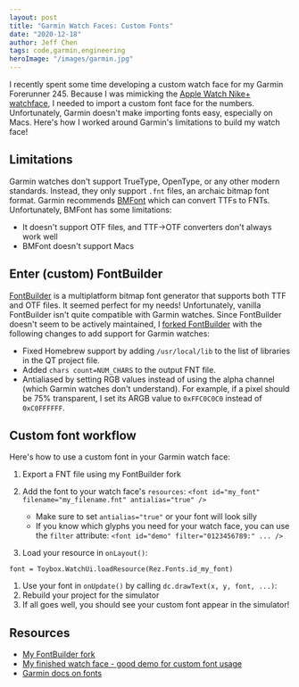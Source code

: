 ```yaml
---
layout: post
title: "Garmin Watch Faces: Custom Fonts"
date: "2020-12-18"
author: Jeff Chen
tags: code,garmin,engineering
heroImage: "/images/garmin.jpg"
---
```


I recently spent some time developing a custom watch face for my Garmin Forerunner 245. Because I was mimicking the [Apple Watch Nike+ watchface](https://i.redd.it/gmzpvqdzvrn31.jpg), I needed to import a custom font face for the numbers. Unfortunately, Garmin doesn't make importing fonts easy, especially on Macs. Here's how I worked around Garmin's limitations to build my watch face!

<!-- excerpt -->

## Limitations

Garmin watches don't support TrueType, OpenType, or any other modern standards. Instead, they only support `.fnt` files, an archaic bitmap font format. Garmin recommends [BMFont](http://www.angelcode.com/products/bmfont/) which can convert TTFs to FNTs. Unfortunately, BMFont has some limitations:

- It doesn't support OTF files, and TTF->OTF converters don't always work well
- BMFont doesn't support Macs

## Enter (custom) FontBuilder

[FontBuilder](https://github.com/andryblack/fontbuilder) is a multiplatform bitmap font generator that supports both TTF and OTF files. It seemed perfect for my needs! Unfortunately, vanilla FontBuilder isn't quite compatible with Garmin watches. Since FontBuilder doesn't seem to be actively maintained, I [forked FontBuilder](https://github.com/jchen1/fontbuilder) with the following changes to add support for Garmin watches:

- Fixed Homebrew support by adding `/usr/local/lib` to the list of libraries in the QT project file.
- Added `chars count=NUM_CHARS` to the output FNT file.
- Antialiased by setting RGB values instead of using the alpha channel (which Garmin watches don't understand). For example, if a pixel should be 75% transparent, I set its ARGB value to `0xFFC0C0C0` instead of `0xC0FFFFFF`.

## Custom font workflow

Here's how to use a custom font in your Garmin watch face:

1. Export a FNT file using my FontBuilder fork
1. Add the font to your watch face's `resources`: `<font id="my_font" filename="my_filename.fnt" antialias="true" />`

   - Make sure to set `antialias="true"` or your font will look silly
   - If you know which glyphs you need for your watch face, you can use the `filter` attribute: `<font id="demo" filter="0123456789:" ... />`

1. Load your resource in `onLayout()`:

```
font = Toybox.WatchUi.loadResource(Rez.Fonts.id_my_font)
```

1. Use your font in `onUpdate()` by calling `dc.drawText(x, y, font, ...)`:
1. Rebuild your project for the simulator
1. If all goes well, you should see your custom font appear in the simulator!

## Resources

- [My FontBuilder fork](https://github.com/jchen1/fontbuilder)
- [My finished watch face - good demo for custom font usage](http://github.com/jchen1/ripoff-watch-face)
- [Garmin docs on fonts](https://developer.garmin.com/connect-iq/core-topics/resources/#fonts)
